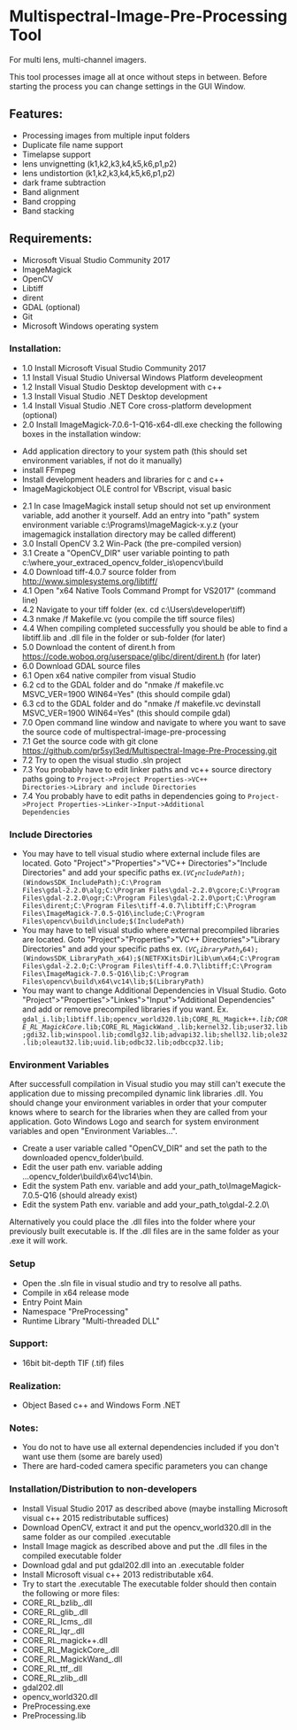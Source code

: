 # Multispectral-Image-Pre-Processing Tool
For multi lens, multi-channel imagers.

This tool processes image all at once without steps in between. Before starting the process you can change settings in the GUI Window.

## Features:
- Processing images from multiple input folders 
- Duplicate file name support
- Timelapse support
- lens unvignetting (k1,k2,k3,k4,k5,k6,p1,p2)
- lens undistortion (k1,k2,k3,k4,k5,k6,p1,p2)
- dark frame subtraction
- Band alignment
- Band cropping
- Band stacking

## Requirements:
- Microsoft Visual Studio Community 2017
- ImageMagick
- OpenCV
- Libtiff
- dirent
- GDAL (optional)
- Git
- Microsoft Windows operating system

### Installation:
- 1.0 Install Microsoft Visual Studio Community 2017
- 1.1 Install Visual Studio Universal Windows Platform develeopment
- 1.2 Install Visual Studio Desktop development with c++
- 1.3 Install Visual Studio .NET Desktop development
- 1.4 Install Visual Studio .NET Core cross-platform development (optional)
- 2.0 Install ImageMagick-7.0.6-1-Q16-x64-dll.exe checking the following boxes in the installation window:
* Add application directory to your system path (this should set environment variables, if not do it manually)
* install FFmpeg
* Install development headers and libraries for c and c++
* ImageMagickobject OLE control for VBscript, visual basic
- 2.1 In case ImageMagick install setup should not set up environment variable, add another it yourself. Add an entry into "path" system environment variable c:\Programs\ImageMagick-x.y.z (your imagemagick installation directory may be called different)
- 3.0 Install OpenCV 3.2 Win-Pack (the pre-compiled version)
- 3.1 Create a "OpenCV_DIR" user variable pointing to path c:\where_your_extraced_opencv_folder_is\opencv\build
- 4.0 Download tiff-4.0.7 source folder from http://www.simplesystems.org/libtiff/
- 4.1 Open "x64 Native Tools Command Prompt for VS2017" (command line)
- 4.2 Navigate to your tiff folder (ex. cd c:\Users\developer\tiff)
- 4.3 nmake /f Makefile.vc (you compile the tiff source files)
- 4.4 When compiling completed successfully you should be able to find a libtiff.lib and .dll file in the folder or sub-folder (for later)
- 5.0 Download the content of dirent.h from https://code.woboq.org/userspace/glibc/dirent/dirent.h (for later)
- 6.0 Download GDAL source files
- 6.1 Open x64 native compiler from visual Studio
- 6.2 cd to the GDAL folder and do "nmake /f makefile.vc MSVC_VER=1900 WIN64=Yes" (this should compile gdal)
- 6.3 cd to the GDAL folder and do "nmake /f makefile.vc devinstall MSVC_VER=1900 WIN64=Yes" (this should compile gdal)
- 7.0 Open command line window and navigate to where you want to save the source code of multispectral-image-pre-processing
- 7.1 Get the source code with git clone https://github.com/pr5syl3ed/Multispectral-Image-Pre-Processing.git
- 7.2 Try to open the visual studio .sln project
- 7.3 You probably have to edit linker paths and vc++ source directory paths going to <code>Project->Project Properties->VC++ Directories->Library and include Directories</code>
- 7.4 You probably have to edit paths in dependencies going to <code>Project->Project Properties->Linker->Input->Additional Dependencies</code>

### Include Directories
- You may have to tell visual studio where external include files are located. Goto "Project">"Properties">"VC++ Directories">"Include Directories" and add your specific paths ex.<code>$(VC_IncludePath);$(WindowsSDK_IncludePath);C:\Program Files\gdal-2.2.0\alg;C:\Program Files\gdal-2.2.0\gcore;C:\Program Files\gdal-2.2.0\ogr;C:\Program Files\gdal-2.2.0\port;C:\Program Files\dirent;C:\Program Files\tiff-4.0.7\libtiff;C:\Program Files\ImageMagick-7.0.5-Q16\include;C:\Program Files\opencv\build\include;$(IncludePath)</code>
- You may have to tell visual studio where external precompiled libraries are located. Goto "Project">"Properties">"VC++ Directories">"Library Directories" and add your specific paths ex. <code>$(VC_LibraryPath_x64);$(WindowsSDK_LibraryPath_x64);$(NETFXKitsDir)Lib\um\x64;C:\Program Files\gdal-2.2.0;C:\Program Files\tiff-4.0.7\libtiff;C:\Program Files\ImageMagick-7.0.5-Q16\lib;C:\Program Files\opencv\build\x64\vc14\lib;$(LibraryPath)</code>
- You may want to change Additional Dependencies in VIsual Studio. Goto "Project">"Properties">"Linkes">"Input">"Additional Dependencies" and add or remove precompiled libraries if you want. Ex. <code>gdal_i.lib;libtiff.lib;opencv_world320.lib;CORE_RL_Magick++_.lib;CORE_RL_MagickCore_.lib;CORE_RL_MagickWand_.lib;kernel32.lib;user32.lib;gdi32.lib;winspool.lib;comdlg32.lib;advapi32.lib;shell32.lib;ole32.lib;oleaut32.lib;uuid.lib;odbc32.lib;odbccp32.lib;</code>


### Environment Variables
After successfull compilation in Visual studio you may still can't execute the application due to missing precompiled dynamic link libraries .dll. You should change your environment variables in order that your computer knows where to search for the libraries when they are called from your application. Goto Windows Logo and search for system environment variables and open "Environment Variables...". 
- Create a user variable called "OpenCV_DIR" and set the path to the downloaded opencv_folder\build. 
- Edit the user path env. variable adding ...opencv_folder\build\x64\vc14\bin.
- Edit the system Path env. variable and add your_path_to\ImageMagick-7.0.5-Q16 (should already exist)
- Edit the system Path env. variable and add your_path_to\gdal-2.2.0\

Alternatively you could place the .dll files into the folder where your  previously built executable is. If the .dll files are in the same folder as your .exe it will work.

### Setup
- Open the .sln file in visual studio and try to resolve all paths.
- Compile in x64 release mode
- Entry Point Main
- Namespace "PreProcessing"
- Runtime Library "Multi-threaded DLL"

### Support:
- 16bit bit-depth TIF (.tif) files

### Realization:
- Object Based c++ and Windows Form .NET

### Notes:
- You do not to have use all external dependencies included if you don't want use them (some are barely used)
- There are hard-coded camera specific parameters you can change

### Installation/Distribution to non-developers
- Install Visual Studio 2017 as described above (maybe installing Microsoft visual c++ 2015 redistributable suffices)
- Download OpenCV, extract it and put the opencv_world320.dll in the same folder as our compiled .executable
- Install Image magick as described above and put the .dll files in the compiled executable folder
- Download gdal and put gdal202.dll into an .executable folder
- Install Microsoft visual c++ 2013 redistributable x64.
- Try to start the .executable
The executable folder should then contain the following or more files:
- CORE_RL_bzlib_.dll
- CORE_RL_glib_.dll
- CORE_RL_Icms_.dll
- CORE_RL_Iqr_.dll
- CORE_RL_magick++.dll
- CORE_RL_MagickCore_.dll
- CORE_RL_MagickWand_.dll
- CORE_RL_ttf_.dll
- CORE_RL_zlib_.dll
- gdal202.dll
- opencv_world320.dll
- PreProcessing.exe
- PreProcessing.lib


